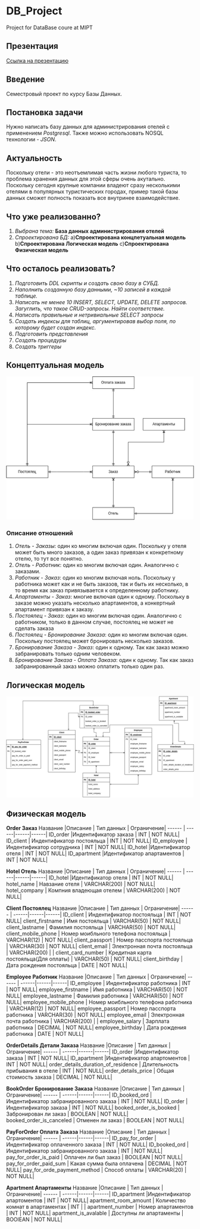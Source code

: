 # DB_Project
Project for DataBase coure at MIPT

## Презентация
[Ссылка на презентацию](https://www.canva.com/design/DAE9oi53d4U/M6QDC1Ljc-5FoEFnOpiimA/view?utm_content=DAE9oi53d4U&utm_campaign=designshare&utm_medium=link2&utm_source=sharebutton)

## Введение
Семестровый проект по курсу Базы Данных.

## Постановка задачи
Нужно написать базу данных для администрирования отелей с применением *Postgresql*. Также можно использовать NOSQL технологии - *JSON*.

## Актуальность
Поскольку отели - это неотъемлимая часть жизни любого туриста, то проблема хранения данных для этой сферы очень акутально. Поскольку сегодня крупные компании владеют сразу несколькими отелями в популярных туристических городах, пример такой базы данных сможет полность показать все внутринее взаимодействие. 

## Что уже реализованно?
1) *Выбрана тема:* **База данных администрирования отелей**
2) *Спроектирована БД:*
  а)**Спроектирована концпетуальная модель**
  b)**Спроектирована Логическая модель**
  c)**Спроектирована Физическая модель**

## Что осталось реализовать?
1) *Подготовить DDL скрипты и создать свою базу в СУБД.*
2) *Наполнить созданную базу данными, ~10 записей в каждой таблице.*
3) *Написать не менее 10 INSERT, SELECT, UPDATE, DELETE запросов. Загуглить, что такое CRUD-запросы. Найти соответствие.*
4) *Написать правильные и нетривиальные SELECT запросы*
5) *Создать индексы для таблиц, аргументировав выбор поля, по которому будет создан индекс.*
6) *Подготовить представления*
7) *Создать процедуры*
8) *Создать триггеры*

## Концептуальная модель
![Alt text](diagramms/hotel_concept.jpg?raw=true "Concept")

### Описание отношений
1) *Отель - Заказы*: один ко многим включая один. Поскольку у отеля может быть много заказов, а один заказ привязан к конкретному отелю, то тут все понятно.
2) *Отель - Работник*: один ко многим включая один. Аналогично с заказами.
3) *Работник - Заказ*: один ко многим включая ноль. Поскольку у работника может как и не быть заказов, так и быть их несколько, в то время как заказ привязывается к определенному работнику.
4) *Апартаменты - Заказ*: многие включая один к одному. Поскольку в заказе можно указать несколько апартаментов, а конкертный апартамент привязан к заказу.
5) *Постоялец - Заказ*: один ко многим включая один. Аналогично с работником, только в данном случае, постоялец не может не сделать заказа
6) *Постоялец - Бронирование Заказа*: один ко многим включая один. Поскольку постоялец может бронировать несколько заказов.
7) *Бронирование Заказа - Заказ*: один к одному. Так как заказ можно забранировать только одним человеком.
8) *Бронирование Заказа - Оплата Заказа*: один к одному. Так как заказ забранированный заказ можно оплатить только один раз.

## Логическая модель
![Alt text](diagramms/log_diag_hotel.jpg?raw=true "Logic")

## Физическая модель
**Order Заказ**
Название |Описание | Тип данных | Ограничение|
------ | ------|------|------|
ID_order |Индентификатор заказа  |  INT | NOT NULL|
ID_client  | Индентификатор постояльца | INT | NOT NULL|
ID_employee |Индентификатор сотрудника  | INT | NOT NULL|
ID_hotel |Идентификатор отеля  | INT | NOT NULL|
ID_apartment |Идентификатор апартаментов  | INT | NOT NULL|

**Hotel Отель**
Название |Описание | Тип данных | Ограничение|
------ | ------|------|------|
ID_hotel |Идентификатор отеля  | INT | NOT NULL|
hotel_name | Навзание отеля  | VARCHAR(200) | NOT NULL|
hotel_company  | Компния владеющая отелем | VARCHAR(200) | NOT NULL|

**Client Постоялец**
Название |Описание | Тип данных | Ограничение|
------ | ------|------|------|
ID_client  | Индентификатор постояльца | INT | NOT NULL|
client_firstname | Имя постояльца  | VARCHAR(50) | NOT NULL|
client_lastname | Фамилия постояльца  | VARCHAR(50) | NOT NULL|
client_mobile_phone | Номер моибльного телефона постояльца | VARCHAR(12) | NOT NULL|
client_passport | Номер пасспорта постояльца | VARCHAR(30) | NOT NULL|
client_email | Электронная почта постояльца | VARCHAR(200) | |
client_card_number | Кредитная карта постояльца(Для оплаты) | VARCHAR(50) | NOT NULL|
client_birthday | Дата рождения постояльца | DATE | NOT NULL|

**Employee Работник**
Название |Описание | Тип данных | Ограничение|
------ | ------|------|------|
ID_employee | Индентификатор работника | INT | NOT NULL|
employee_firstname | Имя работника  | VARCHAR(50) | NOT NULL|
employee_lastname | Фамилия работника  | VARCHAR(50) | NOT NULL|
employee_mobile_phone | Номер моибльного телефона работника | VARCHAR(12) | NOT NULL|
employee_passport | Номер пасспорта работника | VARCHAR(30) | NOT NULL|
employee_email | Электронная почта работника | VARCHAR(200) | |
employee_salary | Зарплата работника | DECIMAL | NOT NULL|
employee_birthday | Дата рождения работника | DATE | NOT NULL|

**OrderDetails Детали Заказа**
Название |Описание | Тип данных | Ограничение|
------ | ------|------|------|
ID_order |Индентификатор заказа  |  INT | NOT NULL|
ID_apartment |Индентификатор апартоментов | INT | NOT NULL|
order_details_duration_of_residence | Длительность прибывания в отеле | INT | NOT NULL|
order_details_price | Общая стоимость заказа | DECIMAL | NOT NULL|

**BookOrder Бронирование Заказа**
Название |Описание | Тип данных | Ограничение|
------ | ------|------|------|
ID_booked_ord |Индентификатор забранированного заказа  |  INT | NOT NULL|
ID_order |Индентификатор заказа  |  INT | NOT NULL|
booked_order_is_booked  | Забронирован ли заказ | BOOLEAN | NOT NULL|
booked_order_is_canceled  | Отменен ли заказ | BOOLEAN | NOT NULL|

**PayForOrder Оплата Заказа**
Название |Описание | Тип данных | Ограничение|
------ | ------|------|------|
ID_pay_for_order | Индентификатор оплаченного заказа | INT | NOT NULL|
ID_booked_ord | Индентификатор забранированного заказа  |  INT | NOT NULL|
pay_for_order_is_paid | Оплачен ли был заказ  | BOOLEAN | NOT NULL|
pay_for_order_paid_sum  | Какая сумма была оплачена | DECIMAL | NOT NULL|
pay_for_orde_payment_method  | Способ оплаты | VARCHAR(20) | NOT NULL|

**Apartment Апартаменты**
Название |Описание | Тип данных | Ограничение|
------ | ------|------|------|
ID_apartment |Индентификатор апартоментов | INT | NOT NULL|
apartment_room_amount | Количество комнат в апартаментах  | INT | |
apartment_number | Номер апартаментов | INT | NOT NULL|
apartment_is_avalable  | Доступны ли апартаменты | BOOlEAN | NOT NULL|
